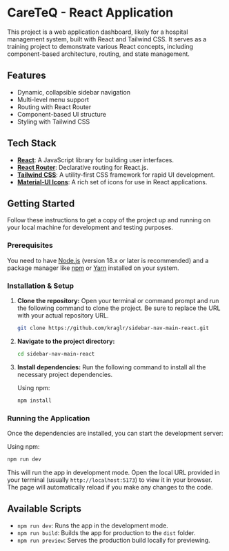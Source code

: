 # CareTeQ - React Application

This project is a web application dashboard, likely for a hospital management system, built with React and Tailwind CSS. It serves as a training project to demonstrate various React concepts, including component-based architecture, routing, and state management.

## Features

- Dynamic, collapsible sidebar navigation
- Multi-level menu support
- Routing with React Router
- Component-based UI structure
- Styling with Tailwind CSS

## Tech Stack

- **[React](https://reactjs.org/)**: A JavaScript library for building user interfaces.
- **[React Router](https://reactrouter.com/)**: Declarative routing for React.js.
- **[Tailwind CSS](https://tailwindcss.com/)**: A utility-first CSS framework for rapid UI development.
- **[Material-UI Icons](https://mui.com/material-ui/material-icons/)**: A rich set of icons for use in React applications.

## Getting Started

Follow these instructions to get a copy of the project up and running on your local machine for development and testing purposes.

### Prerequisites

You need to have [Node.js](https://nodejs.org/) (version 18.x or later is recommended) and a package manager like [npm](https://www.npmjs.com/) or [Yarn](https://yarnpkg.com/) installed on your system.

### Installation & Setup

1.  **Clone the repository:**
    Open your terminal or command prompt and run the following command to clone the project. Be sure to replace the URL with your actual repository URL.

    ```sh
    git clone https://github.com/kraglr/sidebar-nav-main-react.git
    ```

2.  **Navigate to the project directory:**

    ```sh
    cd sidebar-nav-main-react
    ```

3.  **Install dependencies:**
    Run the following command to install all the necessary project dependencies.

    Using npm:

    ```sh
    npm install
    ```

### Running the Application

Once the dependencies are installed, you can start the development server:

Using npm:

```sh
npm run dev
```

This will run the app in development mode. Open the local URL provided in your terminal (usually `http://localhost:5173`) to view it in your browser. The page will automatically reload if you make any changes to the code.

## Available Scripts

- `npm run dev`: Runs the app in the development mode.
- `npm run build`: Builds the app for production to the `dist` folder.
- `npm run preview`: Serves the production build locally for previewing.
